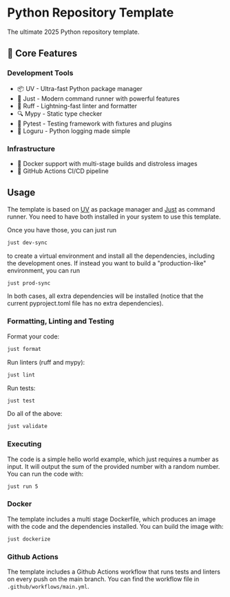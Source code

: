 # Python Repository Template

The ultimate 2025 Python repository template.

## 🎯 Core Features

### Development Tools

- 📦 UV - Ultra-fast Python package manager
- 🚀 Just - Modern command runner with powerful features
- 💅 Ruff - Lightning-fast linter and formatter
- 🔍 Mypy - Static type checker
- 🧪 Pytest - Testing framework with fixtures and plugins
- 🧾 Loguru - Python logging made simple

### Infrastructure

- 🐳 Docker support with multi-stage builds and distroless images
- 🔄 GitHub Actions CI/CD pipeline


## Usage

The template is based on [UV](https://docs.astral.sh/) as package manager and [Just](https://github.com/casey/just) as command runner. You need to have both installed in your system to use this template.

Once you have those, you can just run

```bash
just dev-sync
```

to create a virtual environment and install all the dependencies, including the development ones. If instead you want to build a "production-like" environment, you can run

```bash
just prod-sync
```

In both cases, all extra dependencies will be installed (notice that the current pyproject.toml file has no extra dependencies).

### Formatting, Linting and Testing

Format your code:

```bash
just format
```

Run linters (ruff and mypy):

```bash
just lint
```

Run tests:

```bash
just test
```

Do all of the above:

```bash
just validate
```

### Executing

The code is a simple hello world example, which just requires a number as input. It will output the sum of the provided number with a random number.
You can run the code with:

```bash
just run 5
```

### Docker

The template includes a multi stage Dockerfile, which produces an image with the code and the dependencies installed. You can build the image with:

```bash
just dockerize
```

### Github Actions

The template includes a Github Actions workflow that runs tests and linters on every push on the main branch. You can find the workflow file in `.github/workflows/main.yml`.




